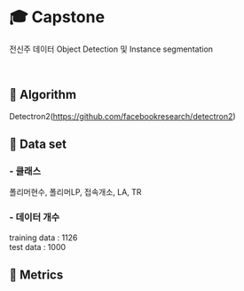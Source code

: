 # 🎓 Capstone

전신주 데이터 Object Detection 및 Instance segmentation

<br>

## 🔗 Algorithm

Detectron2(https://github.com/facebookresearch/detectron2)

## 🔗 Data set

### - 클래스

폴리머현수, 폴리머LP, 접속개소, LA, TR

### - 데이터 개수

training data : 1126  
test data : 1000

## 🔗 Metrics
